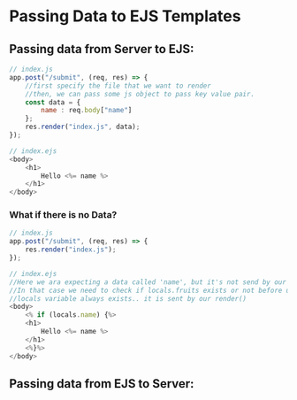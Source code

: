 # Passing Data to EJS Templates

## Passing data from Server to EJS:

```js
// index.js
app.post("/submit", (req, res) => {
    //first specify the file that we want to render
    //then, we can pass some js object to pass key value pair. 
    const data = {
        name : req.body["name"]
    };
    res.render("index.js", data); 
});

// index.ejs
<body>
    <h1>
        Hello <%= name %> 
    </h1>
</body>

```

### What if there is no Data? 
```js
// index.js
app.post("/submit", (req, res) => {
    res.render("index.js"); 
});

// index.ejs
//Here we ara expecting a data called 'name', but it's not send by our server. 
//In that case we need to check if locals.fruits exists or not before using it. 
//locals variable always exists.. it is sent by our render()
<body>
    <% if (locals.name) {%>
    <h1>
        Hello <%= name %> 
    </h1>
    <%}%>
</body>
```

## Passing data from EJS to Server:
